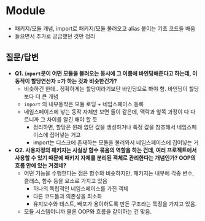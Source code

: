 # Module

- 패키지/모듈 개념, import로 패키지/모듈 불러오고 alias 붙이는 기초 코드들 배움
- 들으면서 추가로 궁금했던 것만 정리



## 질문/답변

- **Q1. `import`문이 어떤 모듈을 불러오는 동시에 그 이름에 바인딩해준다고 하는데, 이 동작이 할당연산자 =가 하는 것과 비슷한건가?**
  - 비슷하긴 한데.. 정확하게는 할당이라기보단 바인딩으로 봐야 함. 바인딩이 할당보다 더 큰 개념
  - `import` 의 내부동작은 모듈 로딩 + 네임스페이스 등록
  - 네임스페이스에 넣는 동작 자체만 보면 둘이 같은데, 맥락과 앞쪽 과정이 다 다르니까 그 차이를 알긴 해야 할 듯
    - 정리하면, 할당은 원래 없던 값을 생성하거나 특정 값을 참조해서 네임스페이스에 집어넣는 거고
    - import는 디스크에 존재하는 모듈을 불러와서 네임스페이스에 집어넣는 거
- **Q2. 사용자정의 패키지는 사실상 함수 묶음의 역할을 하는 건데, 여러 프로젝트에서 사용할 수 있기 때문에 패키지 자체를 분리된 객체로 관리한다는 개념인가? OOP의 흐름 안에 있는 거겠네?**
  - 어떤 기능을 수행한다는 점은 함수와 비슷하지만, 패키지는 내부에 각종 변수, 클래스, 함수 등을 요소로 가지고 있음
    - 하나의 독립적인 네임스페이스를 가진 객체
    - 다른 코드들과 의존성을 최소화
    - 유지보수와 테스트, 배포가 용이하도록 만든 구조라는 특징을 가지고 있음.
  - 모듈 시스템이니까 물론 OOP와 흐름을 같이하는 건 맞음.